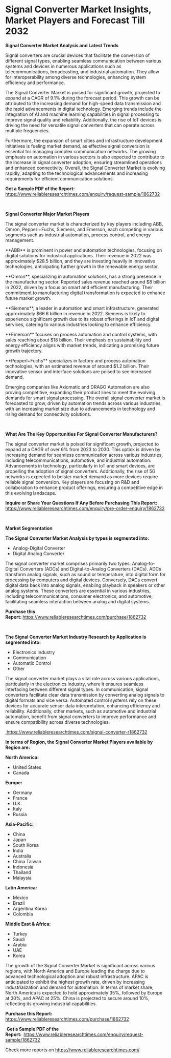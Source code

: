 <p><h1>Signal Converter Market Insights, Market Players and Forecast Till 2032</h1></p><p><strong>Signal Converter Market Analysis and Latest Trends</strong></p>
<p><p>Signal converters are crucial devices that facilitate the conversion of different signal types, enabling seamless communication between various systems and devices in numerous applications such as telecommunications, broadcasting, and industrial automation. They allow for interoperability among diverse technologies, enhancing system efficiency and performance.</p><p>The Signal Converter Market is poised for significant growth, projected to expand at a CAGR of 9.1% during the forecast period. This growth can be attributed to the increasing demand for high-speed data transmission and the rapid advancements in digital technology. Emerging trends include the integration of AI and machine learning capabilities in signal processing to improve signal quality and reliability. Additionally, the rise of IoT devices is driving the need for versatile signal converters that can operate across multiple frequencies.</p><p>Furthermore, the expansion of smart cities and infrastructure development initiatives is fueling market demand, as effective signal conversion is essential for managing complex communication networks. The growing emphasis on automation in various sectors is also expected to contribute to the increase in signal converter adoption, ensuring streamlined operations and enhanced connectivity. Overall, the Signal Converter Market is evolving rapidly, adapting to the technological advancements and increasing requirements for efficient communication solutions.</p></p>
<p><strong>Get a Sample PDF of the Report:&nbsp;</strong> <a href="https://www.reliableresearchtimes.com/enquiry/request-sample/1862732?utm_campaign=2255&utm_medium=2&utm_source=Github&utm_content=ia&utm_term=06042025&utm_id=signal-converter">https://www.reliableresearchtimes.com/enquiry/request-sample/1862732</a></p>
<p>&nbsp;</p>
<p><strong>Signal Converter Major Market Players</strong></p>
<p><p>The signal converter market is characterized by key players including ABB, Omron, Pepperl+Fuchs, Siemens, and Emerson, each competing in various segments such as industrial automation, process control, and energy management. </p><p>**ABB** is prominent in power and automation technologies, focusing on digital solutions for industrial applications. Their revenue in 2022 was approximately $28.5 billion, and they are investing heavily in innovative technologies, anticipating further growth in the renewable energy sector.</p><p>**Omron**, specializing in automation solutions, has a strong presence in the manufacturing sector. Reported sales revenue reached around $8 billion in 2022, driven by a focus on smart and efficient manufacturing. Their commitment to manufacturing digital transformation is expected to enhance future market growth.</p><p>**Siemens**, a leader in automation and smart infrastructure, generated approximately $66.6 billion in revenue in 2022. Siemens is likely to experience significant growth due to its robust offerings in IoT and digital services, catering to various industries looking to enhance efficiency.</p><p>**Emerson** focuses on process automation and control systems, with sales reaching about $18 billion. Their emphasis on sustainability and energy efficiency aligns with market trends, indicating a promising future growth trajectory.</p><p>**Pepperl+Fuchs** specializes in factory and process automation technologies, with an estimated revenue of around $1.2 billion. Their innovative sensor and interface solutions are poised to see increased demand.</p><p>Emerging companies like Axiomatic and DRAGO Automation are also proving competitive, expanding their product lines to meet the evolving demands for smart signal processing. The overall signal converter market is forecasted to grow, driven by automation trends across various industries, with an increasing market size due to advancements in technology and rising demand for connectivity solutions.</p></p>
<p>&nbsp;</p>
<p><strong>What Are The Key Opportunities For Signal Converter Manufacturers?</strong></p>
<p><p>The signal converter market is poised for significant growth, projected to expand at a CAGR of over 6% from 2023 to 2030. This uptick is driven by increasing demand for seamless communication across various industries, including telecommunications, automotive, and industrial automation. Advancements in technology, particularly in IoT and smart devices, are propelling the adoption of signal converters. Additionally, the rise of 5G networks is expected to bolster market demand as more devices require reliable signal conversion. Key players are focusing on R&D and collaboration to enhance product offerings, ensuring a competitive edge in this evolving landscape.</p></p>
<p><strong>Inquire or Share Your Questions If Any Before Purchasing This Report:</strong> <a href="https://www.reliableresearchtimes.com/enquiry/pre-order-enquiry/1862732?utm_campaign=2255&utm_medium=2&utm_source=Github&utm_content=ia&utm_term=06042025&utm_id=signal-converter">https://www.reliableresearchtimes.com/enquiry/pre-order-enquiry/1862732</a></p>
<p>&nbsp;</p>
<p><strong>Market Segmentation</strong></p>
<p><strong>The Signal Converter Market Analysis by types is segmented into:</strong></p>
<p><ul><li>Analog-Digital Converter</li><li>Digital Analog Converter</li></ul></p>
<p><p>The signal converter market comprises primarily two types: Analog-to-Digital Converters (ADCs) and Digital-to-Analog Converters (DACs). ADCs transform analog signals, such as sound or temperature, into digital form for processing by computers and digital devices. Conversely, DACs convert digital data back into analog signals, enabling playback in speakers or other analog systems. These converters are essential in various industries, including telecommunications, consumer electronics, and automotive, facilitating seamless interaction between analog and digital systems.</p></p>
<p><strong>Purchase this Report:&nbsp;</strong><a href="https://www.reliableresearchtimes.com/purchase/1862732?utm_campaign=2255&utm_medium=2&utm_source=Github&utm_content=ia&utm_term=06042025&utm_id=signal-converter">https://www.reliableresearchtimes.com/purchase/1862732</a></p>
<p>&nbsp;</p>
<p><strong>The Signal Converter Market Industry Research by Application is segmented into:</strong></p>
<p><ul><li>Electronics Industry</li><li>Communication</li><li>Automatic Control</li><li>Other</li></ul></p>
<p><p>The signal converter market plays a vital role across various applications, particularly in the electronics industry, where it ensures seamless interfacing between different signal types. In communication, signal converters facilitate clear data transmission by converting analog signals to digital formats and vice versa. Automated control systems rely on these devices for accurate sensor data interpretation, enhancing efficiency and reliability. Additionally, other markets, such as automotive and industrial automation, benefit from signal converters to improve performance and ensure compatibility across diverse technologies.</p></p>
<p><a href="https://www.reliableresearchtimes.com/signal-converter-r1862732?utm_campaign=2255&utm_medium=2&utm_source=Github&utm_content=ia&utm_term=06042025&utm_id=signal-converter">&nbsp;https://www.reliableresearchtimes.com/signal-converter-r1862732</a></p>
<p><strong>In terms of Region, the Signal Converter Market Players available by Region are:</strong></p>
<p>
    <p> <strong> North America: </strong>
        <ul>
            <li>United States</li>
            <li>Canada</li>
        </ul>
        </p> 
    <p> <strong> Europe: </strong>
        <ul>
            <li>Germany</li>
            <li>France</li>
            <li>U.K.</li>
            <li>Italy</li>
            <li>Russia</li>
        </ul>
        </p> 
    <p> <strong> Asia-Pacific: </strong>
        <ul>
            <li>China</li>
            <li>Japan</li>
            <li>South Korea</li>
            <li>India</li>
            <li>Australia</li>
            <li>China Taiwan</li>
            <li>Indonesia</li>
            <li>Thailand</li>
            <li>Malaysia</li>
        </ul>
        </p> 
    <p> <strong> Latin America: </strong>
        <ul>
            <li>Mexico</li>
            <li>Brazil</li>
            <li>Argentina Korea</li>
            <li>Colombia</li>
        </ul>
        </p> 
    <p> <strong> Middle East & Africa: </strong>
        <ul>
            <li>Turkey</li>
            <li>Saudi</li>
            <li>Arabia</li>
            <li>UAE</li>
            <li>Korea</li>
        </ul>
    </p>
    </p>
<p><p>The growth of the Signal Converter Market is significant across various regions, with North America and Europe leading the charge due to advanced technological adoption and robust infrastructure. APAC is anticipated to exhibit the highest growth rate, driven by increasing industrialization and demand for automation. In terms of market share, North America is expected to hold approximately 35%, followed by Europe at 30%, and APAC at 25%. China is projected to secure around 10%, reflecting its growing industrial capabilities.</p></p>
<p><strong>Purchase this Report: </strong><a href="https://www.reliableresearchtimes.com/purchase/1862732?utm_campaign=2255&utm_medium=2&utm_source=Github&utm_content=ia&utm_term=06042025&utm_id=signal-converter">https://www.reliableresearchtimes.com/purchase/1862732</a></p>
<p>&nbsp;<strong>Get a Sample PDF of the Report:&nbsp;&nbsp;</strong><a href="https://www.reliableresearchtimes.com/enquiry/request-sample/1862732?utm_campaign=2255&utm_medium=2&utm_source=Github&utm_content=ia&utm_term=06042025&utm_id=signal-converter">https://www.reliableresearchtimes.com/enquiry/request-sample/1862732</a></p>
<p><strong></strong></p>
<p>Check more reports on <a href="https://www.reliableresearchtimes.com/?utm_campaign=2255&utm_medium=2&utm_source=Github&utm_content=ia&utm_term=06042025&utm_id=signal-converter">https://www.reliableresearchtimes.com/</a></p>